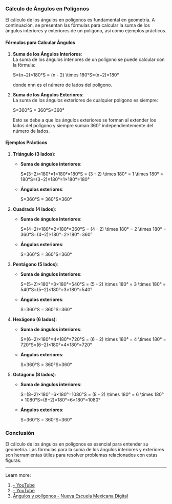 ### Cálculo de Ángulos en Polígonos

El cálculo de los ángulos en polígonos es fundamental en geometría. A continuación, se presentan las fórmulas para calcular la suma de los ángulos interiores y exteriores de un polígono, así como ejemplos prácticos.

#### Fórmulas para Calcular Ángulos

1. **Suma de los Ángulos Interiores**:  
    La suma de los ángulos interiores de un polígono se puede calcular con la fórmula:
    
    S=(n−2)×180°S = (n - 2) \times 180°S=(n−2)×180°
    
    donde nnn es el número de lados del polígono.
    
2. **Suma de los Ángulos Exteriores**:  
    La suma de los ángulos exteriores de cualquier polígono es siempre:
    
    S=360°S = 360°S=360°
    
    Esto se debe a que los ángulos exteriores se forman al extender los lados del polígono y siempre suman 360° independientemente del número de lados.
    

#### Ejemplos Prácticos

1. **Triángulo (3 lados)**:
    
    - **Suma de ángulos interiores**:
        
        S=(3−2)×180°=1×180°=180°S = (3 - 2) \times 180° = 1 \times 180° = 180°S=(3−2)×180°=1×180°=180°
        
    - **Ángulos exteriores**:
        
        S=360°S = 360°S=360°
        
2. **Cuadrado (4 lados)**:
    
    - **Suma de ángulos interiores**:
        
        S=(4−2)×180°=2×180°=360°S = (4 - 2) \times 180° = 2 \times 180° = 360°S=(4−2)×180°=2×180°=360°
        
    - **Ángulos exteriores**:
        
        S=360°S = 360°S=360°
        
3. **Pentágono (5 lados)**:
    
    - **Suma de ángulos interiores**:
        
        S=(5−2)×180°=3×180°=540°S = (5 - 2) \times 180° = 3 \times 180° = 540°S=(5−2)×180°=3×180°=540°
        
    - **Ángulos exteriores**:
        
        S=360°S = 360°S=360°
        
4. **Hexágono (6 lados)**:
    
    - **Suma de ángulos interiores**:
        
        S=(6−2)×180°=4×180°=720°S = (6 - 2) \times 180° = 4 \times 180° = 720°S=(6−2)×180°=4×180°=720°
        
    - **Ángulos exteriores**:
        
        S=360°S = 360°S=360°
        
5. **Octágono (8 lados)**:
    
    - **Suma de ángulos interiores**:
        
        S=(8−2)×180°=6×180°=1080°S = (8 - 2) \times 180° = 6 \times 180° = 1080°S=(8−2)×180°=6×180°=1080°
        
    - **Ángulos exteriores**:
        
        S=360°S = 360°S=360°
        

### Conclusión

El cálculo de los ángulos en polígonos es esencial para entender su geometría. Las fórmulas para la suma de los ángulos interiores y exteriores son herramientas útiles para resolver problemas relacionados con estas figuras.

---

Learn more:

1. [- YouTube](https://www.youtube.com/watch?v=xDEmQtbwS0c&pp=0gcJCfcAhR29_xXO)
2. [- YouTube](https://www.youtube.com/watch?v=kDIKukoGSGs)
3. [Ángulos y polígonos - Nueva Escuela Mexicana Digital](https://nuevaescuelamexicana.sep.gob.mx/contenido/coleccion/angulos-y-poligonos-6/)